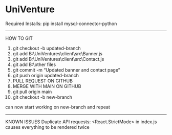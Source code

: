 # UniVenture

Required Installs:
pip install mysql-connector-python

-----------------------------------------------------------------

HOW TO GIT
1. git checkout -b updated-branch
2. git add B:\UniVentures\client\src\Banner.js
2. git add B:\UniVentures\client\src\Contact.js
2. git add B:\other files
3. git commit -m “Updated banner and contact page”
4. git push origin updated-branch
5. PULL REQUEST ON GITHUB
6. MERGE WITH MAIN ON GITHUB
7. git pull origin main
8. git checkout -b new-branch

can now start working on new-branch and repeat

------------------------------------------------------------------

KNOWN ISSUES
Duplicate API requests:
    <React.StrictMode> in index.js causes everything to be rendered twice
    
